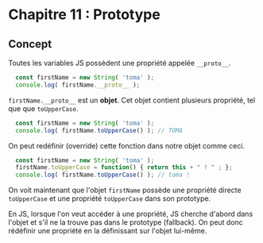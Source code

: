 # Chapitre 11 : Prototype

## Concept

Toutes les variables JS possèdent une propriété appelée `__proto__`.

```js
  const firstName = new String( 'toma' );
  console.log( firstName.__proto__ );
```

 `firstName.__proto__` est un **objet**. Cet objet contient plusieurs propriété, tel que que `toUpperCase`.

```js
  const firstName = new String( 'toma' );
  console.log( firstName.toUpperCase() ); // TOMA
```

On peut redéfinir (override) cette fonction dans notre objet comme ceci.

```js
  const firstName = new String( 'toma' );
  firstName.toUpperCase = function() { return this + " ! " ; };
  console.log( firstName.toUpperCase() ); // toma !
```

On voit maintenant que l'objet `firstName` possède une propriété directe `toUpperCase` et une propriété `toUpperCase` dans son prototype.

En JS, lorsque l'on veut accéder à une propriété, JS cherche d'abord dans l'objet et s'il ne la trouve pas dans le prototype (fallback). On peut donc rédéfinir une propriété en la définissant sur l'objet lui-même.